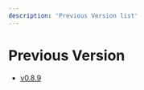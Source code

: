 ```yaml
---
description: 'Previous Version list'
---
```


# Previous Version

* [v0.8.9](https://spaceone-dev.gitbook.io/spaceone-apis/previous-versions/previous_version/v0.8.9/)
